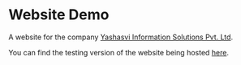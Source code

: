 # Website Demo

A website for the company [Yashasvi Information Solutions Pvt. Ltd](http://www.yashasvi.co.in/).

You can find the testing version of the website being hosted [here](http://yashasvicoin.000webhostapp.com/).
